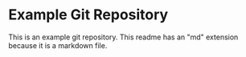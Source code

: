 Example Git Repository
======================

This is an example git repository. This readme has an 
"md" extension  because it is a markdown file.


